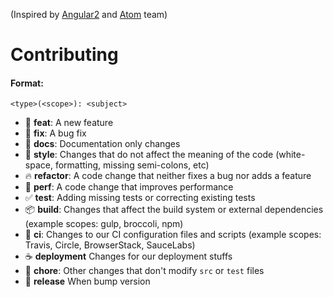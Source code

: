 (Inspired by [Angular2](https://github.com/angular/angular/blob/master/CONTRIBUTING.md) and [Atom](https://github.com/atom/atom/blob/master/CONTRIBUTING.md) team)

# Contributing

#### Format: 
`<type>(<scope>): <subject>`

* :tada: **feat**: A new feature
* :bug: **fix**: A bug fix
* :memo: **docs**: Documentation only changes
* :art: **style**: Changes that do not affect the meaning of the code (white-space, formatting, missing
  semi-colons, etc)
* :fire: **refactor**: A code change that neither fixes a bug nor adds a feature
* :racehorse: **perf**: A code change that improves performance
* :white_check_mark: **test**: Adding missing tests or correcting existing tests
* :package: **build**: Changes that affect the build system or external dependencies (example scopes: gulp, broccoli, npm)
* :green_heart: **ci**: Changes to our CI configuration files and scripts (example scopes: Travis, Circle, BrowserStack, SauceLabs)
* :coffee: **deployment** Changes for our deployment stuffs
* :flags: **chore**: Other changes that don't modify `src` or `test` files
* :beers: **release** When bump version
